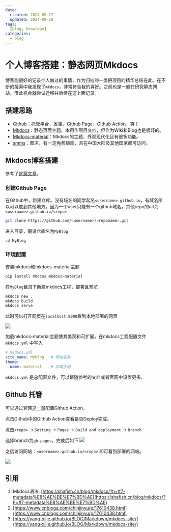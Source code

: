 ```yaml
---
date:
  created: 2024-09-27
  updated: 2024-09-28
tags: 
  [blog, knowlege]
categories:
  - blog
---
```


# 个人博客搭建：静态网页Mkdocs

博客能很好的记录个人做过的事情，作为归档的一类把项目的精华总结在此。在不断的搜索中我发现了`mkdocs`，非常符合我的喜好。之前也是一直在研究静态网站，借此机会就尝试迁移并后续在这上面记录。

<!-- more -->

## 搭建思路

- [Github](https://github.com/)：托管平台，省事，Github Page，Github Action，爽！
- [Mkdocs](https://www.mkdocs.org/)：静态页面主题，本用作项目文档，但作为Wiki和Blog也是极好的。
- [Mkdocs-material](https://squidfunk.github.io/mkdocs-material/)：Mkdocs的主题，外观现代化且有很多功能。
- [smms](https://smms.app/)：图床，有一定免费额度，且在中国大陆及其他国家都可访问。


## Mkdocs博客搭建

参考了[这篇文章](https://www.cnblogs.com/chinjinyu/p/17610438.html)。

### 创建Github Page

在Github中，新建仓库。没有域名的同学起名`<username>.github.io`，有域名所以可以放到其他地方。因为一个user只能有一个github域名，其他repo的url为`<username>.github.io/<repo>`

```bash
git clone https://github.com/<username>/<reponame>.git
```



进入目录，假设仓库名为`MyBlog`

```bash
cd MyBlog
```

### 环境配置

安装mkdocs和mkdocs-material主题

```bash
pip install mkdcos mkdocs-material
```

在`MyBlog`目录下新建mkdocs工程，部署且预览

```bash
mkdocs new .
mkdocs build
mkdocs serve
```

此时可以打开网页在`localhost:8000`看到本地部署的网页

![](https://s2.loli.net/2024/10/01/vuKpZgWPQRIzGxk.png)

加载mkdocs-material主题使其美观和可扩展，在mkdocs工程配置文件`mkdocs.yml` 中写入

```yaml
# mkdocs.yml
site_name: Myblog	# 网站名称
theme:
  name: material	# 加载主题
```

`mkdocs.yml` 是总配置文件，可以跟随参考的文档或者官网中设置更多。



## Github 托管

可以通过官网[这一章](https://squidfunk.github.io/mkdocs-material/publishing-your-site/?h=action#with-github-actions-material-for-mkdocs)配置Github Action。

点击Github中的Github Action查看是否Deploy完成。

点击`<repo>` -> `Setting` -> `Pages` -> `Build and deployment` -> `Branch`

选择branch为`gh-pages`，完成后如下
![](https://s2.loli.net/2024/10/01/5QYp2yHxwDIT4Kv.png)

之后访问网站：`<username>.github.io/<repo>` 即可看到部署的网站。

![](https://s2.loli.net/2024/10/01/VnjEiCADzZXw29y.png)

## 引用

1. Mkdocs语法: [https://shafish.cn/blog/mkdocs/?h=#7-metadata%E8%AE%BE%E7%BD%AE](https://shafish.cn/blog/mkdocs/?h=#7-metadata%E8%AE%BE%E7%BD%AE)
1. [https://www.cnblogs.com/chinjinyu/p/17610438.html](https://www.cnblogs.com/chinjinyu/p/17610438.html)
1. [https://yang-xijie.github.io/BLOG/Markdown/mkdocs-site/](https://yang-xijie.github.io/BLOG/Markdown/mkdocs-site/)
